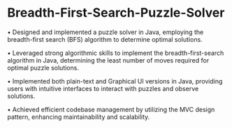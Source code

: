 # Breadth-First-Search-Puzzle-Solver
•	Designed and implemented a puzzle solver in Java, employing the breadth-first search (BFS) algorithm to determine optimal solutions.

•	Leveraged strong algorithmic skills to implement the breadth-first-search algorithm in Java, determining the least number of moves required for optimal puzzle solutions.

•	Implemented both plain-text and Graphical UI versions in Java, providing users with intuitive interfaces to interact with puzzles and observe solutions.

•	Achieved efficient codebase management by utilizing the MVC design pattern, enhancing maintainability and scalability.

